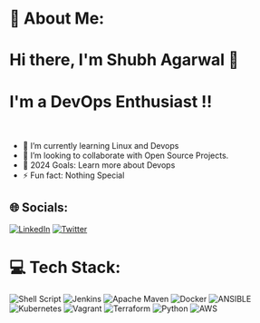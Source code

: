 # 💫 About Me:
# Hi there, I'm Shubh Agarwal 👋 <br>
# I'm a DevOps Enthusiast !!<br><br>
- 🌱 I’m currently learning Linux and Devops<br>
- 👯 I’m looking to collaborate with Open Source Projects.<br>
- 🥅 2024 Goals: Learn more about Devops<br>
- ⚡ Fun fact: Nothing Special


## 🌐 Socials:
[![LinkedIn](https://img.shields.io/badge/LinkedIn-%230077B5.svg?logo=linkedin&logoColor=white)](https://linkedin.com/in/shubhagarwal30) [![Twitter](https://img.shields.io/badge/Twitter-%231DA1F2.svg?logo=Twitter&logoColor=white)](https://twitter.com/Shubh__30) 

# 💻 Tech Stack:
![Shell Script](https://img.shields.io/badge/shell_script-%23121011.svg?style=for-the-badge&logo=gnu-bash&logoColor=white) ![Jenkins](https://img.shields.io/badge/jenkins-%232C5263.svg?style=for-the-badge&logo=jenkins&logoColor=white) ![Apache Maven](https://img.shields.io/badge/Apache%20Maven-C71A36?style=for-the-badge&logo=Apache%20Maven&logoColor=white) ![Docker](https://img.shields.io/badge/docker-%230db7ed.svg?style=for-the-badge&logo=docker&logoColor=white) ![ANSIBLE](https://img.shields.io/badge/ansible-%231A1918.svg?style=for-the-badge&logo=ansible&logoColor=white) ![Kubernetes](https://img.shields.io/badge/kubernetes-%23326ce5.svg?style=for-the-badge&logo=kubernetes&logoColor=white) ![Vagrant](https://img.shields.io/badge/vagrant-%231563FF.svg?style=for-the-badge&logo=vagrant&logoColor=white) ![Terraform](https://img.shields.io/badge/terraform-%235835CC.svg?style=for-the-badge&logo=terraform&logoColor=white) ![Python](https://img.shields.io/badge/python-3670A0?style=for-the-badge&logo=python&logoColor=ffdd54) ![AWS](https://img.shields.io/badge/AWS-%23FF9900.svg?style=for-the-badge&logo=amazon-aws&logoColor=white)
<!-- # 📊 GitHub Stats:
<!-- ![](https://github-readme-stats.vercel.app/api?username=Shubh-Agarwal69&theme=dark&hide_border=false&include_all_commits=true&count_private=false)<br/>
![](https://github-readme-streak-stats.herokuapp.com/?user=Shubh-Agarwal69&theme=dark&hide_border=false)<br/>
![](https://github-readme-stats.vercel.app/api/top-langs/?username=Shubh-Agarwal69&theme=dark&hide_border=false&include_all_commits=true&count_private=false&layout=compact)

---
[![](https://visitcount.itsvg.in/api?id=Shubh-Agarwal69&icon=0&color=0)](https://visitcount.itsvg.in)

<!-- Proudly created with GPRM ( https://gprm.itsvg.in ) -->
